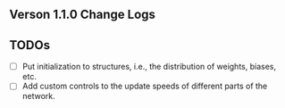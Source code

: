 ## Verson 1.1.0 Change Logs

## TODOs
- [ ] Put initialization to structures, i.e., the distribution of weights, biases, etc.
- [ ] Add custom controls to the update speeds of different parts of the network.